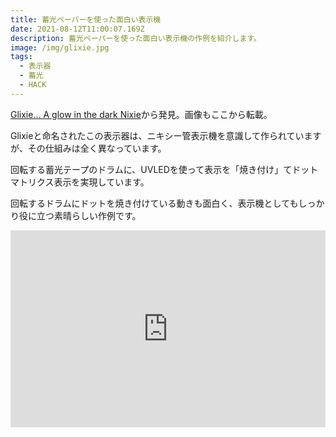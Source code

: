 ```yaml
---
title: 蓄光ペーパーを使った面白い表示機
date: 2021-08-12T11:00:07.169Z
description: 蓄光ペーパーを使った面白い表示機の作例を紹介します。
image: /img/glixie.jpg
tags:
  - 表示器
  - 蓄光
  - HACK
---
```

[Glixie... A glow in the dark Nixie](https://hackaday.io/project/170360-glixie-a-glow-in-the-dark-nixie)から発見。画像もここから転載。

Glixieと命名されたこの表示器は、ニキシー管表示機を意識して作られていますが、その仕組みは全く異なっています。

回転する蓄光テープのドラムに、UVLEDを使って表示を「焼き付け」てドットマトリクス表示を実現しています。

回転するドラムにドットを焼き付けている動きも面白く、表示機としてもしっかり役に立つ素晴らしい作例です。

<iframe width="100%" height="315" src="https://www.youtube.com/embed/9et2QUWrcMs" frameborder="0" allow="accelerometer; autoplay; clipboard-write; encrypted-media; gyroscope; picture-in-picture" allowfullscreen></iframe>
